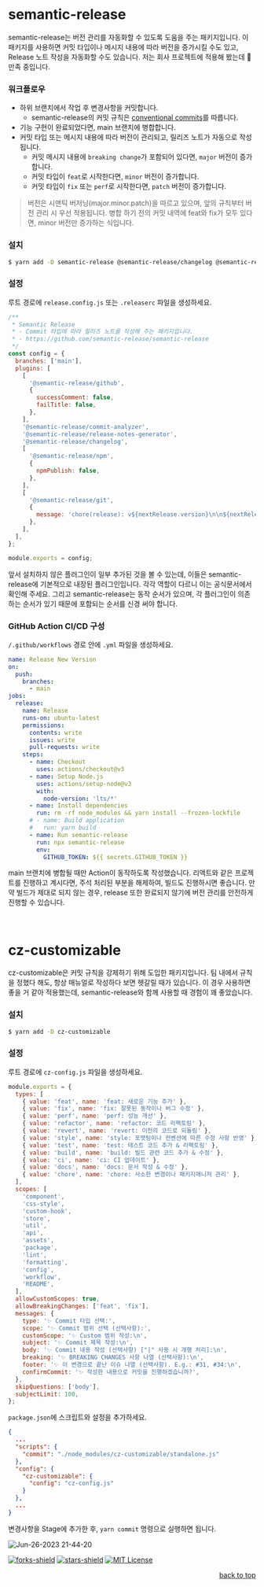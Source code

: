 <a name="readme-top"></a>

# semantic-release

semantic-release는 버전 관리를 자동화할 수 있도록 도움을 주는 패키지입니다. 이 패키지를 사용하면 커밋 타입이나 메시지 내용에 따라 버전을 증가시킬 수도 있고, Release 노트 작성을 자동화할 수도 있습니다. 저는 회사 프로젝트에 적용해 봤는데 🐶 만족 중입니다.

### 워크플로우

- 하위 브랜치에서 작업 후 변경사항을 커밋합니다.
  - semantic-release의 커밋 규칙은 [conventional commits](https://github.com/conventional-changelog/commitlint/tree/master/%40commitlint/config-conventional)를 따릅니다.
- 기능 구현이 완료되었다면, main 브랜치에 병합합니다.
- 커밋 타입 또는 메시지 내용에 따라 버전이 관리되고, 릴리즈 노트가 자동으로 작성됩니다.
  - 커밋 메시지 내용에 `breaking change`가 포함되어 있다면, `major` 버전이 증가합니다.
  - 커밋 타입이 `feat`로 시작한다면, `minor` 버전이 증가합니다.
  - 커밋 타입이 `fix` 또는 `perf`로 시작한다면, `patch` 버전이 증가합니다.

> 버전은 시맨틱 버저닝(major.minor.patch)을 따르고 있으며, 앞의 규칙부터 버전 관리 시 우선 적용됩니다.
> 병합 하기 전의 커밋 내역에 feat와 fix가 모두 있다면, minor 버전만 증가하는 식입니다.

### 설치

```bash
$ yarn add -D semantic-release @semantic-release/changelog @semantic-release/git
```

### 설정

루트 경로에 `release.config.js` 또는 `.releaserc` 파일을 생성하세요.

```javascript
/**
 * Semantic Release
 * - Commit 타입에 따라 릴리즈 노트를 작성해 주는 패키지입니다.
 * - https://github.com/semantic-release/semantic-release
 */
const config = {
  branches: ['main'],
  plugins: [
    [
      '@semantic-release/github',
      {
        successComment: false,
        failTitle: false,
      },
    ],
    '@semantic-release/commit-analyzer',
    '@semantic-release/release-notes-generator',
    '@semantic-release/changelog',
    [
      '@semantic-release/npm',
      {
        npmPublish: false,
      },
    ],
    [
      '@semantic-release/git',
      {
        message: 'chore(release): v${nextRelease.version}\n\n${nextRelease.notes}',
      },
    ],
  ],
};

module.exports = config;
```

앞서 설치하지 않은 플러그인이 일부 추가된 것을 볼 수 있는데, 이들은 semantic-release에 기본적으로 내장된 플러그인입니다. 각각 역할이 다르니 이는 공식문서에서 확인해 주세요. 그리고 semantic-release는 동작 순서가 있으며, 각 플러그인이 의존하는 순서가 있기 때문에 포함되는 순서를 신경 써야 합니다.

### GitHub Action CI/CD 구성

`/.github/workflows` 경로 안에 `.yml` 파일을 생성하세요.

```yml
name: Release New Version
on:
  push:
    branches:
      - main
jobs:
  release:
    name: Release
    runs-on: ubuntu-latest
    permissions:
      contents: write
      issues: write
      pull-requests: write
    steps:
      - name: Checkout
        uses: actions/checkout@v3
      - name: Setup Node.js
        uses: actions/setup-node@v3
        with:
          node-version: 'lts/*'
      - name: Install dependencies
        run: rm -rf node_modules && yarn install --frozen-lockfile
      # - name: Build application
      #   run: yarn build
      - name: Run semantic-release
        run: npx semantic-release
        env:
          GITHUB_TOKEN: ${{ secrets.GITHUB_TOKEN }}
```

main 브랜치에 병합될 때만 Action이 동작하도록 작성했습니다. 리액트와 같은 프로젝트를 진행하고 계시다면, 주석 처리된 부분을 해제하여, 빌드도 진행하시면 좋습니다. 만약 빌드가 제대로 되지 않는 경우, release 또한 완료되지 않기에 버전 관리를 안전하게 진행할 수 있습니다.

<br />

# cz-customizable

cz-customizable은 커밋 규칙을 강제하기 위해 도입한 패키지입니다. 팀 내에서 규칙을 정했다 해도, 항상 매뉴얼로 작성하다 보면 헷갈릴 때가 있습니다. 이 경우 사용하면 좋을 거 같아 적용했는데, semantic-release와 함께 사용할 때 경험이 꽤 좋았습니다.

### 설치

```bash
$ yarn add -D cz-customizable
```

### 설정

루트 경로에 `cz-config.js` 파일을 생성하세요.

```javascript
module.exports = {
  types: [
    { value: 'feat', name: 'feat: 새로운 기능 추가' },
    { value: 'fix', name: 'fix: 잘못된 동작이나 버그 수정' },
    { value: 'perf', name: 'perf: 성능 개선' },
    { value: 'refactor', name: 'refactor: 코드 리팩토링' },
    { value: 'revert', name: 'revert: 이전의 코드로 되돌림' },
    { value: 'style', name: 'style: 포맷팅이나 컨벤션에 따른 수정 사항 반영' },
    { value: 'test', name: 'test: 테스트 코드 추가 & 리팩토링' },
    { value: 'build', name: 'build: 빌드 관련 코드 추가 & 수정' },
    { value: 'ci', name: 'ci: CI 업데이트' },
    { value: 'docs', name: 'docs: 문서 작성 & 수정' },
    { value: 'chore', name: 'chore: 사소한 변경이나 패키지매니저 관리' },
  ],
  scopes: [
    'component',
    'css-style',
    'custom-hook',
    'store',
    'util',
    'api',
    'assets',
    'package',
    'lint',
    'formatting',
    'config',
    'workflow',
    'README',
  ],
  allowCustomScopes: true,
  allowBreakingChanges: ['feat', 'fix'],
  messages: {
    type: '✨ Commit 타입 선택:',
    scope: '✨ Commit 범위 선택 (선택사항):',
    customScope: '✨ Custom 범위 작성:\n',
    subject: '✨ Commit 제목 작성:\n',
    body: '✨ Commit 내용 작성 (선택사항) ["|" 사용 시 개행 처리]:\n',
    breaking: '✨ BREAKING CHANGES 사항 나열 (선택사항):\n',
    footer: '✨ 이 변경으로 끝난 이슈 나열 (선택사항). E.g.: #31, #34:\n',
    confirmCommit: '✨ 작성한 내용으로 커밋을 진행하겠습니까?',
  },
  skipQuestions: ['body'],
  subjectLimit: 100,
};
```

`package.json`에 스크립트와 설정을 추가하세요.

```json
{
  ...
  "scripts": {
    "commit": "./node_modules/cz-customizable/standalone.js"
  },
  "config": {
    "cz-customizable": {
      "config": "cz-config.js"
    }
  },
  ...
}
```

변경사항을 Stage에 추가한 후, `yarn commit` 명령으로 실행하면 됩니다.

![Jun-26-2023 21-44-20](https://github.com/n0hack/semantic-release/assets/42988225/6676aac1-9eb7-4645-80fb-2ca0dd508381)

[![forks-shield]][forks-url]
[![stars-shield]][stars-url]
[![MIT License][license-shield]][license-url]

<p align="right">
  <a href="#readme-top">back to top</a>
</p>

<!-- MARKDOWN LINKS & IMAGES -->

[forks-shield]: https://img.shields.io/github/forks/n0hack/semantic-release?style=for-the-badge
[forks-url]: https://github.com/n0hack/semantic-release/network/members
[stars-shield]: https://img.shields.io/github/stars/n0hack/semantic-release?style=for-the-badge
[stars-url]: https://github.com/n0hack/semantic-release/stargazers
[license-shield]: https://img.shields.io/github/license/n0hack/semantic-release?style=for-the-badge
[license-url]: https://github.com/n0hack/semantic-release/blob/main/LICENSE
